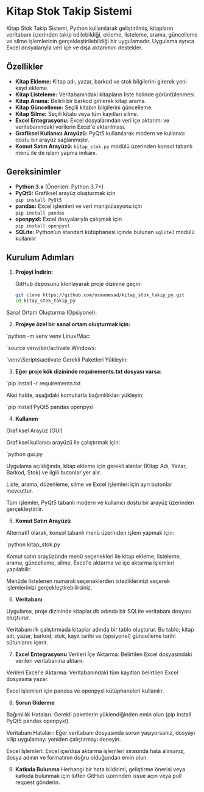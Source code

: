 # Kitap Stok Takip Sistemi

Kitap Stok Takip Sistemi, Python kullanılarak geliştirilmiş, kitapların veritabanı üzerinden takip edilebildiği, ekleme, listeleme, arama, güncelleme ve silme işlemlerinin gerçekleştirilebildiği bir uygulamadır. Uygulama ayrıca Excel dosyalarıyla veri içe ve dışa aktarımını destekler.

## Özellikler

- **Kitap Ekleme:** Kitap adı, yazar, barkod ve stok bilgilerini girerek yeni kayıt ekleme.
- **Kitap Listeleme:** Veritabanındaki kitapların liste halinde görüntülenmesi.
- **Kitap Arama:** Belirli bir barkod girilerek kitap arama.
- **Kitap Güncelleme:** Seçili kitabın bilgilerini güncelleme.
- **Kitap Silme:** Seçili kitabı veya tüm kayıtları silme.
- **Excel Entegrasyonu:** Excel dosyalarından veri içe aktarımı ve veritabanındaki verilerin Excel'e aktarılması.
- **Grafiksel Kullanıcı Arayüzü:** PyQt5 kullanılarak modern ve kullanıcı dostu bir arayüz sağlanmıştır.
- **Komut Satırı Arayüzü:** `kitap_stok.py` modülü üzerinden konsol tabanlı menü ile de işlem yapma imkanı.

## Gereksinimler

- **Python 3.x** (Önerilen: Python 3.7+)
- **PyQt5:** Grafiksel arayüz oluşturmak için  
  `pip install PyQt5`
- **pandas:** Excel işlemleri ve veri manipülasyonu için  
  `pip install pandas`
- **openpyxl:** Excel dosyalarıyla çalışmak için  
  `pip install openpyxl`
- **SQLite:** Python’un standart kütüphanesi içinde bulunan `sqlite3` modülü kullanılır

## Kurulum Adımları

1. **Projeyi İndirin:**

   GitHub deposunu klonlayarak proje dizinine geçin:
   ```bash
   git clone https://github.com/osmanesad/kitap_stok_takip_py.git
   cd kitap_stok_takip_py
Sanal Ortam Oluşturma (Opsiyonel):

2. **Projeye özel bir sanal ortam oluşturmak için:**

`python -m venv venv
Linux/Mac:


`source venv/bin/activate
Windows:


`venv\Scripts\activate
Gerekli Paketleri Yükleyin:

3. **Eğer proje kök dizininde requirements.txt dosyası varsa:**

`pip install -r requirements.txt

Aksi halde, aşağıdaki komutlarla bağımlılıkları yükleyin:

`pip install PyQt5 pandas openpyxl

4. **Kullanım**

Grafiksel Arayüz (GUI)

Grafiksel kullanıcı arayüzü ile çalıştırmak için:

`python gui.py

Uygulama açıldığında, kitap ekleme için gerekli alanlar (Kitap Adı, Yazar, Barkod, Stok) ve ilgili butonlar yer alır.

Liste, arama, düzenleme, silme ve Excel işlemleri için ayrı butonlar mevcuttur.

Tüm işlemler, PyQt5 tabanlı modern ve kullanıcı dostu bir arayüz üzerinden gerçekleştirilir.

5. **Komut Satırı Arayüzü**

Alternatif olarak, konsol tabanlı menü üzerinden işlem yapmak için:

`python kitap_stok.py

Komut satırı arayüzünde menü seçenekleri ile kitap ekleme, listeleme, arama, güncelleme, silme, Excel'e aktarma ve içe aktarma işlemleri yapılabilir.

Menüde listelenen numaralı seçeneklerden istediklerinizi seçerek işlemlerinizi gerçekleştirebilirsiniz.

6. **Veritabanı**

Uygulama, proje dizininde kitaplar.db adında bir SQLite veritabanı dosyası oluşturur.

Veritabanı ilk çalıştırmada kitaplar adında bir tablo oluşturur. Bu tablo; kitap adı, yazar, barkod, stok, kayıt tarihi ve (opsiyonel) güncelleme tarihi sütunlarını içerir.

7. **Excel Entegrasyonu**
Verileri İçe Aktarma: Belirtilen Excel dosyasındaki verileri veritabanına aktarır.

Verileri Excel'e Aktarma: Veritabanındaki tüm kayıtları belirtilen Excel dosyasına yazar.

Excel işlemleri için pandas ve openpyxl kütüphaneleri kullanılır.

8. **Sorun Giderme**

Bağımlılık Hataları:
Gerekli paketlerin yüklendiğinden emin olun (pip install PyQt5 pandas openpyxl).

Veritabanı Hataları:
Eğer veritabanı dosyasında sorun yaşıyorsanız, dosyayı silip uygulamayı yeniden çalıştırmayı deneyin.

Excel İşlemleri:
Excel içe/dışa aktarma işlemleri sırasında hata alırsanız, dosya adının ve formatının doğru olduğundan emin olun.

9. **Katkıda Bulunma**
Herhangi bir hata bildirimi, geliştirme önerisi veya katkıda bulunmak için lütfen GitHub üzerinden issue açın veya pull request gönderin.
